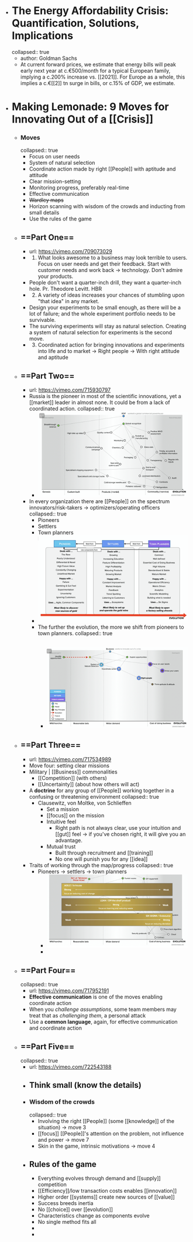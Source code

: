 - # The Energy Affordability Crisis: Quantification, Solutions, Implications
  collapsed:: true
	- author: Goldman Sachs
	- At current forward prices, we estimate that energy bills will peak early next year at c.€500/month for a typical European family, implying a c.200% increase vs. [[2021]]. For Europe as a whole, this implies a c.€[[2]] tn surge in bills, or c.15% of GDP, we estimate.
- # Making Lemonade: 9 Moves for Innovating Out of a [[Crisis]]
	- ### Moves
	  collapsed:: true
		- Focus on user needs
		- System of natural selection
		- Coordinate action made by right [[People]] with aptitude and attitude
		- Clear mission-setting
		- Monitoring progress, preferably real-time
		- Effective communication
		- ~~Wardley maps~~
		- Horizon scanning with wisdom of the crowds and inducting from small details
		- Use the rules of the game
	- ## ==Part One==
		- url: https://vimeo.com/709073029
		- 1) What looks awesome to a business may look terrible to users. Focus on user needs and get their feedback. Start with customer needs and work back -> technology. Don't admire your products.
		- People don't want a quarter-inch drill, they want a quarter-inch hole. Pr. Theodore Levitt. HBR
		- 2) A variety of ideas increases your chances of stumbling upon "that idea" in any market.
		- Design your experiments to be small enough, as there will be a lot of failure; and the whole experiment portfolio needs to be survivable.
		- The surviving experiments will stay as natural selection. Creating a system of natural selection for experiments is the second move.
		- 3) Coordinated action for bringing innovations and experiments into life and to market -> Right people -> With right attitude and aptitude
	- ## ==Part Two==
		- url: https://vimeo.com/715930797
		- Russia is the pioneer in most of the scientific innovations, yet a [[market]] leader in almost none. It could be from a lack of coordinated action.
		  collapsed:: true
			- ![image.png](../assets/image_1662755640390_0.png)
		- In every organization there are [[People]] on the spectrum innovators/risk-takers -> optimizers/operating officers
		  collapsed:: true
			- Pioneers
			- Settlers
			- Town planners
			- ![image.png](../assets/image_1662755781930_0.png)
			- The further the evolution, the more we shift from pioneers to town planners.
			  collapsed:: true
				- ![image.png](../assets/image_1662755848820_0.png)
					-
	- ## ==Part Three==
		- url: https://vimeo.com/717534989
		- Move four: setting clear missions
		- Military | [[Business]] commonalities
			- [[Competition]] (with others)
			- [[Uncertainty]] (about how others will act)
		- A **doctrine** for any group of [[People]] working together in a confusing or threatening environment
		  collapsed:: true
			- Clausewitz, von Moltke, von Schlieffen
				- Set a mission
				- [[focus]] on the mission
				- Intuitive feel
					- Right path is not always clear, use your intuition and [[gut]] feel -> if you've chosen right, it will give you an advantage.
				- Mutual trust
					- Built through recruitment and [[training]]
					- No one will punish you for any [[idea]]
		- Traits of working through the map/progress
		  collapsed:: true
			- Pioneers -> settlers -> town planners
				- ![image.png](../assets/image_1662788386817_0.png)
				-
	- ## ==Part Four==
	  collapsed:: true
		- url: https://vimeo.com/717952191
		- **Effective communication** is one of the moves enabling coordinate action
		- When you *challenge assumptions*, some team members may treat that as *challenging them*, a personal attack
		- Use a **common language**, again, for effective communication and coordinate action
	- ## ==Part Five==
	  collapsed:: true
		- url: https://vimeo.com/722543188
		- ## **Think small (know the details)**
		- ### Wisdom of the crowds
		  collapsed:: true
			- Involving the right [[People]] (some [[knowledge]] of the situation) -> move 3
			- [[focus]] [[People]]'s attention on the problem, not influence and power -> move 7
			- Skin in the game, intrinsic motivations -> move 4
		- ## Rules of the game
			- Everything evolves through demand and [[supply]] competition
			- [[Efficiency]]/low transaction costs enables [[innovation]]
			- Higher order [[systems]] create new sources of [[value]]
			- Success breeds inertia
			- No [[choice]] over [[evolution]]
			- Characteristics change as components evolve
			- No single method fits all
			-
			-